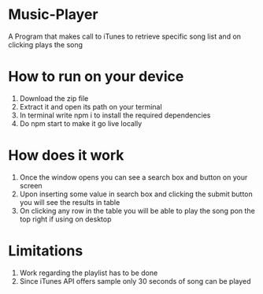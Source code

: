 # Music-Player
A Program that makes call to iTunes to retrieve specific song list and on clicking plays the song

# How to run on your device
1. Download the zip file
2. Extract it and open its path on your terminal
3. In terminal write npm i to install the required dependencies
4. Do npm start to make it go live locally

# How does it work
1. Once the window opens you can see a search box and button on your screen
2. Upon inserting some value in search box and clicking the submit button you will see the results in table
3. On clicking any row in the table you will be able to play the song pon the top right if using on desktop

# Limitations
1. Work regarding the playlist has to be done
2. Since iTunes API offers sample only 30 seconds of song can be played 
